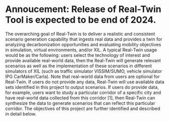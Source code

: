 # Annoucement: Release of Real-Twin Tool is expected to be end of 2024. 

The overarching goal of Real-Twin is to deliver a realistic and consistent scenario generation capability that ingests real data and provides a twin for analyzing decarbonization opportunities and evaluating mobility objectives in simulation, virtual environments, and/or XIL. A typical Real-Twin usage would be as the following: users select the technology of interest and provide available real-world data, then the Real-Twin will generate relevant scenarios as well as the implementation of these scenarios in different simulators of XIL (such as traffic simulator VISSIM/SUMO, vehicle simulator IPG CarMaker/Carla). Note that real-world data from users are optional for Real-Twin. If users do not provide any data, Real-Twin will use available data sets identified in this project to output scenarios. If users do provide data, for example, users want to study a particular corridor of a specific city and have real-world data collected from this corridor [1], then Real-Twin can synthesize the data to generate scenarios that can reflect this particular corridor. The objectives of this project are further identified and described in detail below.
